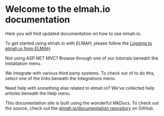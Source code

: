 # Welcome to the elmah.io documentationHere you will find updated documentation on how to use elmah.io.To get started using elmah.io with ELMAH, please follow the [Logging to elmah.io from ELMAH](logging-to-elmah-io-from-elmah.md).Not using ASP.NET MVC? Browse through one of our tutorials beneath the Installation menu.We integrate with various third party systems. To check out of to do this, select one of the links beneath the Integrations menu.Need help with something else related to elmah.io? We've collected help articles beneath the Help menu.This documentation site is built using the wonderful MkDocs. To check out the source, check out the [elmah.io/documentation repository](https://github.com/elmahio/documentation) on GitHub.
